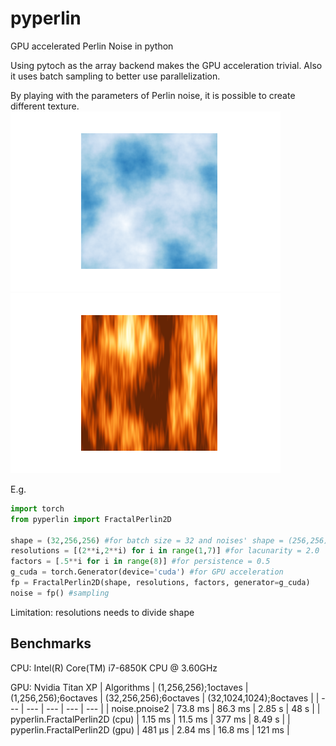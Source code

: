 # pyperlin
GPU accelerated Perlin Noise in python

Using pytoch as the array backend makes the GPU acceleration trivial. Also it uses batch sampling to better use parallelization.

By playing with the parameters of Perlin noise, it is possible to create different texture.
![alt text](pyperlin/examples/cloud.png?raw=true)
![alt text](pyperlin/examples/fire.png?raw=true)

E.g.
```python
import torch
from pyperlin import FractalPerlin2D

shape = (32,256,256) #for batch size = 32 and noises' shape = (256,256)
resolutions = [(2**i,2**i) for i in range(1,7)] #for lacunarity = 2.0
factors = [.5**i for i in range(8)] #for persistence = 0.5
g_cuda = torch.Generator(device='cuda') #for GPU acceleration
fp = FractalPerlin2D(shape, resolutions, factors, generator=g_cuda)
noise = fp() #sampling
```

Limitation: resolutions needs to divide shape

## Benchmarks
CPU: Intel(R) Core(TM) i7-6850K CPU @ 3.60GHz

GPU: Nvidia Titan XP
| Algorithms | (1,256,256);1octaves | (1,256,256);6octaves | (32,256,256);6octaves | (32,1024,1024);8octaves |
| --- | --- | --- | --- | --- |
| noise.pnoise2  | 73.8 ms | 86.3 ms | 2.85 s | 48 s |
| pyperlin.FractalPerlin2D (cpu)  | 1.15 ms | 11.5 ms | 377 ms | 8.49 s |
| pyperlin.FractalPerlin2D (gpu)  | 481 µs | 2.84 ms | 16.8 ms | 121 ms |
